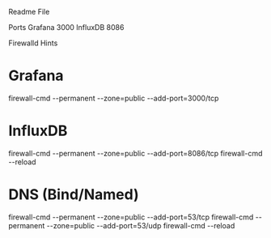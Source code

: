 Readme File

Ports
Grafana 3000
InfluxDB 8086

Firewalld Hints
# Grafana
firewall-cmd --permanent --zone=public --add-port=3000/tcp
# InfluxDB
firewall-cmd --permanent --zone=public --add-port=8086/tcp
firewall-cmd --reload

# DNS (Bind/Named)
firewall-cmd --permanent --zone=public --add-port=53/tcp
firewall-cmd --permanent --zone=public --add-port=53/udp
firewall-cmd --reload
